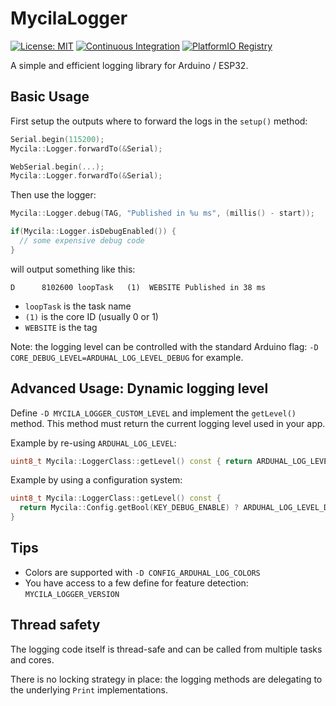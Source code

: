 # MycilaLogger

[![License: MIT](https://img.shields.io/badge/License-MIT-yellow.svg)](https://opensource.org/licenses/MIT)
[![Continuous Integration](https://github.com/mathieucarbou/MycilaLogger/actions/workflows/ci.yml/badge.svg)](https://github.com/mathieucarbou/MycilaLogger/actions/workflows/ci.yml)
[![PlatformIO Registry](https://badges.registry.platformio.org/packages/mathieucarbou/library/MycilaLogger.svg)](https://registry.platformio.org/libraries/mathieucarbou/MycilaLogger)

A simple and efficient logging library for Arduino / ESP32.

## Basic Usage

First setup the outputs where to forward the logs in the `setup()` method:

```c++
Serial.begin(115200);
Mycila::Logger.forwardTo(&Serial);

WebSerial.begin(...);
Mycila::Logger.forwardTo(&Serial);
```

Then use the logger:

```c++
Mycila::Logger.debug(TAG, "Published in %u ms", (millis() - start));

if(Mycila::Logger.isDebugEnabled()) {
  // some expensive debug code
}
```

will output something like this:

```
D      8102600 loopTask   (1)  WEBSITE Published in 38 ms
```

- `loopTask` is the task name
- `(1)` is the core ID (usually 0 or 1)
- `WEBSITE` is the tag

Note: the logging level can be controlled with the standard Arduino flag: `-D CORE_DEBUG_LEVEL=ARDUHAL_LOG_LEVEL_DEBUG` for example.

## Advanced Usage: Dynamic logging level

Define `-D MYCILA_LOGGER_CUSTOM_LEVEL` and implement the `getLevel()` method.
This method must return the current logging level used in your app.

Example by re-using `ARDUHAL_LOG_LEVEL`:

```c++
uint8_t Mycila::LoggerClass::getLevel() const { return ARDUHAL_LOG_LEVEL; }
```

Example by using a configuration system:

```c++
uint8_t Mycila::LoggerClass::getLevel() const {
  return Mycila::Config.getBool(KEY_DEBUG_ENABLE) ? ARDUHAL_LOG_LEVEL_DEBUG : ARDUHAL_LOG_LEVEL_INFO;
}
```

## Tips

- Colors are supported with `-D CONFIG_ARDUHAL_LOG_COLORS`
- You have access to a few define for feature detection: `MYCILA_LOGGER_VERSION`

## Thread safety

The logging code itself is thread-safe and can be called from multiple tasks and cores.

There is no locking strategy in place: the logging methods are delegating to the underlying `Print` implementations.

